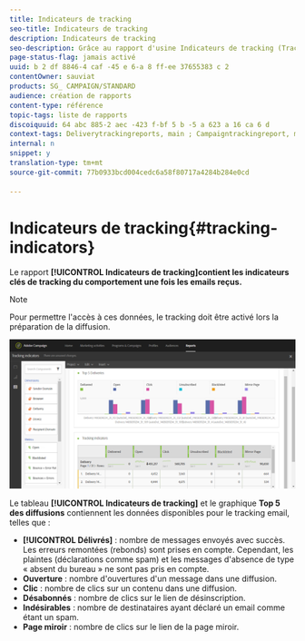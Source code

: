 ```yaml
---
title: Indicateurs de tracking
seo-title: Indicateurs de tracking
description: Indicateurs de tracking
seo-description: Grâce au rapport d'usine Indicateurs de tracking (Tracking indicators), découvrez le comportement de vos clients lorsqu'ils reçoivent des emails.
page-status-flag: jamais activé
uuid: b 2 df 8846-4 caf -45 e 6-a 8 ff-ee 37655383 c 2
contentOwner: sauviat
products: SG_ CAMPAIGN/STANDARD
audience: création de rapports
content-type: référence
topic-tags: liste de rapports
discoiquuid: 64 abc 885-2 aec -423 f-bf 5 b -5 a 623 a 16 ca 6 d
context-tags: Deliverytrackingreports, main ; Campaigntrackingreport, main ; Programtrackingreport, main
internal: n
snippet: y
translation-type: tm+mt
source-git-commit: 77b0933bcd004cedc6a58f80717a4284b284e0cd

---
```



# Indicateurs de tracking{#tracking-indicators}

Le rapport **[!UICONTROL Indicateurs de tracking]contient les indicateurs clés de tracking du comportement une fois les emails reçus.**

>[!NOTE]
>
>Pour permettre l'accès à ces données, le tracking doit être activé lors la préparation de la diffusion.

![](assets/delivery_reports_2.png)

Le tableau **[!UICONTROL Indicateurs de tracking]** et le graphique **Top 5 des diffusions** contiennent les données disponibles pour le tracking email, telles que :

* **[!UICONTROL Délivrés]** : nombre de messages envoyés avec succès. Les erreurs remontées (rebonds) sont prises en compte. Cependant, les plaintes (déclarations comme spam) et les messages d'absence de type « absent du bureau » ne sont pas pris en compte.
* **Ouverture** : nombre d'ouvertures d'un message dans une diffusion.
* **Clic** : nombre de clics sur un contenu dans une diffusion.
* **Désabonnés** : nombre de clics sur le lien de désinscription.
* **Indésirables** : nombre de destinataires ayant déclaré un email comme étant un spam.
* **Page miroir** : nombre de clics sur le lien de la page miroir.

